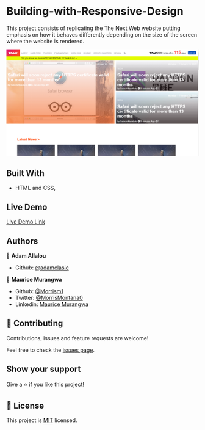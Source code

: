 # Building-with-Responsive-Design
This project consists of replicating the The Next Web website putting emphasis on how it behaves differently depending on the size of the screen where the website is rendered.

![screenshot](images/screenshot.png)


## Built With

- HTML and CSS,

## Live Demo

[Live Demo Link](https://github.com/adamclasic/Building-with-Responsive-Design/blob/Responsive-design/index.html)


## Authors

👤 **Adam Allalou**
- Github: [@adamclasic](https://github.com/adamclasic)


👤 **Maurice Murangwa**

- Github: [@Morrism1](https://github.com/Morrism1)
- Twitter: [@MorrisMontana0](https://twitter.com/MorrisMontana0)
- Linkedin: [Maurice Murangwa](https://www.linkedin.com/in/murangwa-maurice-769549140/)

## 🤝 Contributing

Contributions, issues and feature requests are welcome!

Feel free to check the [issues page](issues/).

## Show your support

Give a ⭐️ if you like this project!

## 📝 License

This project is [MIT](lic.url) licensed.

